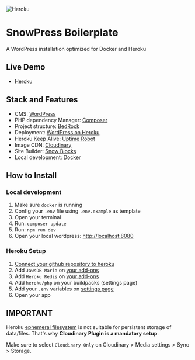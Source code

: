 ![Heroku](https://snowpress-boilerplate.herokuapp.com/)

# SnowPress Boilerplate

A WordPress installation optimized for Docker and Heroku

## Live Demo

- <a href="https://snowpress-boilerplate.herokuapp.com/">Heroku</a>

## Stack and Features

- CMS: <a href="https://wordpress.org/">WordPress</a>
- PHP dependency Manager: <a href="http://getcomposer.org/">Composer</a>
- Project structure: <a href="https://roots.io/bedrock/">BedRock</a>
- Deployment: <a href="https://github.com/PhilippHeuer/wordpress-heroku">WordPress on Heroku</a>
- Heroku Keep Alive: <a href='https://uptimerobot.com/'>Uptime Robot</a>
- Image CDN: <a href="https://cloudinary.com/">Cloudinary</a>
- Site Builder: <a href="https://github.com/marceloglacial/snow-blocks">Snow Blocks</a>
- Local development: <a href='https://www.docker.com/'>Docker</a>

## How to Install

### Local development

1. Make sure `docker` is running
2. Config your `.env` file using `.env.example` as template
3. Open your terminal
4. Run: `composer update` 
5. Run: `npm run dev`
6. Open your local wordpress: [http://localhost:8080](http://localhost:8080)

### Heroku Setup 

1. [Connect your github repository to heroku](https://devcenter.heroku.com/articles/github-integration)
2. Add `JawsDB Maria` on [your add-ons](https://devcenter.heroku.com/articles/managing-add-ons)
3. Add `Heroku Redis` on [your add-ons](https://devcenter.heroku.com/articles/managing-add-ons)
4. Add `heroku/php` on your buildpacks (settings page)
5. Add your `.env` variables on [settings page](https://devcenter.heroku.com/articles/config-vars)
6. Open your app

## IMPORTANT

Heroku [ephemeral filesystem](https://help.heroku.com/K1PPS2WM/why-are-my-file-uploads-missing-deleted) is not suitable for persistent storage of data/files. That's why **Cloudinary Plugin is a mandatory setup**.

Make sure to select `Cloudinary Only` on Cloudinary > Media settings > Sync > Storage.
